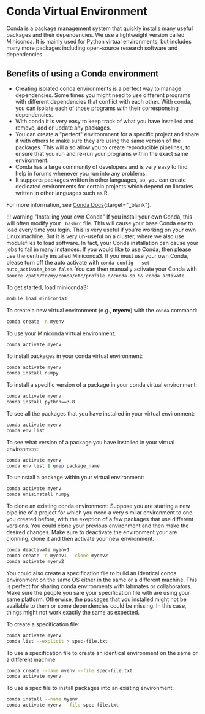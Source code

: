 # Conda Virtual Environment

Conda is a package management system that quickly installs many useful packages and their dependencies. We use a lightweight version called Miniconda. It is mainly used for Python virtual environments, but includes many more packages including open-source research software and dependencies.

## Benefits of using a Conda environment

- Creating isolated conda environments is a perfect way to manage dependencies. Some times you might need to use different programs with different dependencies that conflict with each other. With conda, you can isolate each of those programs with their corresponsing dependencies.
- With conda it is very easy to keep track of what you have installed and remove, add or update any packages.
- You can create a "perfect" environmnent for a specific project and share it with others to make sure they are using the same version of the packages. This will also allow you to create reproducible pipelines, to ensure that you run and re-run your programs within the exact same environment.
- Conda has a large community of developers and is very easy to find help in forums whenever you run into any problems.
- It supports packages written in other languages, so, you can create dedicated environments for certain projects which depend on libraries written in other languages such as R.

For more information, see [Conda Docs](https://conda.io/projects/conda/en/stable/index.html){:target="_blank"}.

!!! warning "Installing your own Conda"
    If you install your own Conda, this will often modify your `.bashrc` file. This will cause your base Conda env to load every time you login. This is very useful if you're working on your own Linux machine. But it is very un-useful on a cluster, where we also use modulefiles to load software. In fact, your Conda installation can cause your jobs to fail in many instances. If you would like to use Conda, then please use the centrally installed Miniconda3. If you must use your own Conda, please turn off the auto activate with `conda config --set auto_activate_base false`. You can then manually activate your Conda with `source /path/to/my/conda/etc/profile.d/conda.sh && conda activate`.

To get started, load miniconda3:

```bash
module load miniconda3
```

To create a new virtual environment (e.g., **myenv**) with the `conda` command:

```bash
conda create -n myenv
```

To use your Miniconda virtual environment:

```bash
conda activate myenv
```

To install packages in your conda virtual environment:

```bash
conda activate myenv
conda install numpy
```

To install a specific version of a package in your conda virtual environment:

```bash
conda activate myenv
conda install python==3.8
```

To see all the packages that you have installed in your virtual environment:

```bash
conda activate myenv
conda env list
```

To see what version of a package you have installed in your virtual environment:

```bash
conda activate myenv
conda env list | grep package_name
```

To uninstall a package within your virtual environment:

```bash
conda activate myenv
conda unisinstall numpy
```

To clone an existing conda environment:
Suppose you are starting a new pipeline of a project for which you need a very similar environment to one you created before, with the exeption of a few packages that use different versions. You could clone your previous environment and then make the desired changes. Make sure to deactivate the environment your are clonning, clone it and then activate your new environment.

```bash
conda deactivate myenv1
conda create -n myenv1 --clone myenv2
conda activate myenv2
```

You could also create a specification file to build an identical conda environment on the same OS either in the same or a different machine. This is perfect for sharing conda environments with labmates or collaborators. Make sure the people you sare your specification file with are using your same platform. Otherwise, the packages that you installed might not be available to them or some dependencies could be missing. In this case, things might not work exactly the same as expected.

To create a specification file:

```bash
conda activate myenv
conda list --explicit > spec-file.txt
```

To use a specification file to create an identical environment on the same or a different machine:

```bash
conda create --name myenv --file spec-file.txt
conda activate myenv
```

To use a spec file to install packages into an existing environment:

```bash
conda install --name myenv 
conda activate myenv --file spec-file.txt
```
